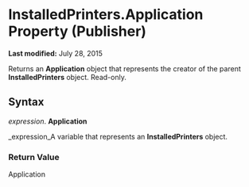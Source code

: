 
# InstalledPrinters.Application Property (Publisher)

 **Last modified:** July 28, 2015

Returns an  **Application** object that represents the creator of the parent **InstalledPrinters** object. Read-only.

## Syntax

 _expression_. **Application**

 _expression_A variable that represents an  **InstalledPrinters** object.


### Return Value

Application

